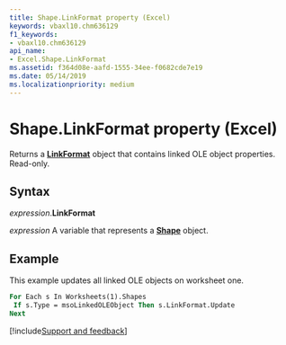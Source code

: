 ```yaml
---
title: Shape.LinkFormat property (Excel)
keywords: vbaxl10.chm636129
f1_keywords:
- vbaxl10.chm636129
api_name:
- Excel.Shape.LinkFormat
ms.assetid: f364d08e-aafd-1555-34ee-f0682cde7e19
ms.date: 05/14/2019
ms.localizationpriority: medium
---
```



# Shape.LinkFormat property (Excel)

Returns a **[LinkFormat](Excel.LinkFormat.md)** object that contains linked OLE object properties. Read-only.


## Syntax

_expression_.**LinkFormat**

_expression_ A variable that represents a **[Shape](Excel.Shape.md)** object.


## Example

This example updates all linked OLE objects on worksheet one.

```vb
For Each s In Worksheets(1).Shapes 
 If s.Type = msoLinkedOLEObject Then s.LinkFormat.Update 
Next
```




[!include[Support and feedback](~/includes/feedback-boilerplate.md)]